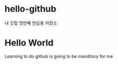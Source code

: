 # hello-github
내 깃헙 첫번째 연습용 저장소

Hello World
==

Learning to do github is going to be manditory for me
